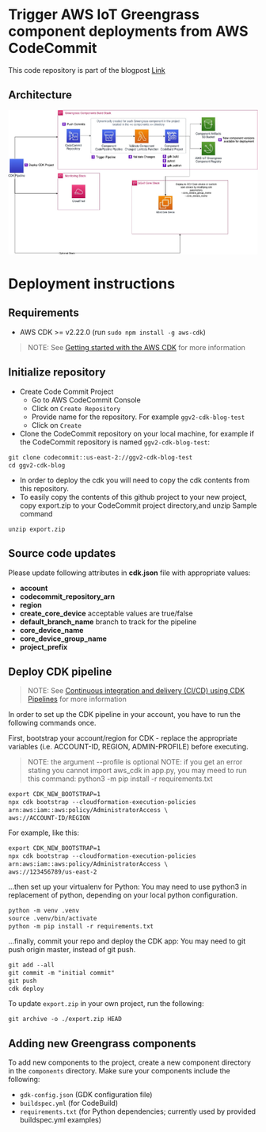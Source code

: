 # Trigger AWS IoT Greengrass component deployments from AWS CodeCommit
This code repository is part of the blogpost [Link](https://aws.amazon.com/blogs/iot/trigger-aws-iot-greengrass-component-deployments-from-aws-codecommit/)

## Architecture
![architecture](docs/GGv2CDKGDKEC2.jpeg)

# Deployment instructions

## Requirements

* AWS CDK >= v2.22.0 (run `sudo npm install -g aws-cdk`)
> NOTE: See [Getting started with the AWS CDK](https://docs.aws.amazon.com/cdk/latest/guide/getting_started.html) for more information

## Initialize repository

* Create Code Commit Project
    * Go to AWS CodeCommit Console
    * Click on `Create Repository`
    * Provide name for the repository. For example `ggv2-cdk-blog-test`
    * Click on `Create`
* Clone the CodeCommit repository on your local machine, for example if the CodeCommit repository is named  `ggv2-cdk-blog-test`:
```
git clone codecommit::us-east-2://ggv2-cdk-blog-test
cd ggv2-cdk-blog
```
* In order to deploy the cdk you will need to copy the cdk contents from this repository. 
* To easily copy the contents of this github project to your new project, copy export.zip to your CodeCommit project directory,and unzip
Sample command
```
unzip export.zip
```

## Source code updates

Please update following attributes in **cdk.json** file with appropriate values:
   * **account**
   * **codecommit_repository_arn**
   * **region**
   * **create_core_device** acceptable values are true/false
   * **default_branch_name** branch to track for the pipeline
   * **core_device_name**
   * **core_device_group_name**
   * **project_prefix**

## Deploy CDK pipeline
> NOTE: See [Continuous integration and delivery (CI/CD) using CDK Pipelines](https://docs.aws.amazon.com/cdk/latest/guide/cdk_pipeline.html) for more information

In order to set up the CDK pipeline in your account, you have to run the following commands once.

First, bootstrap your account/region for CDK - replace the appropriate variables (i.e. ACCOUNT-ID, REGION, ADMIN-PROFILE) before executing.
> NOTE: the argument --profile is optional
> NOTE: if you get an error stating you cannot import aws_cdk in app.py, you may meed to run this command: python3 -m pip install -r requirements.txt
```
export CDK_NEW_BOOTSTRAP=1 
npx cdk bootstrap --cloudformation-execution-policies arn:aws:iam::aws:policy/AdministratorAccess \
aws://ACCOUNT-ID/REGION 
```

For example, like this:

```
export CDK_NEW_BOOTSTRAP=1                                    
npx cdk bootstrap --cloudformation-execution-policies arn:aws:iam::aws:policy/AdministratorAccess \
aws://123456789/us-east-2
```

...then set up your virtualenv for Python: You may need to use python3 in replacement of python, depending on your local python configuration. 

```
python -m venv .venv
source .venv/bin/activate
python -m pip install -r requirements.txt
```

...finally, commit your repo and deploy the CDK app: You may need to git push origin master, instead of git push. 

```console
git add --all
git commit -m "initial commit"
git push
cdk deploy
```

To update `export.zip` in your own project, run the following:

```
git archive -o ./export.zip HEAD
```

## Adding new Greengrass components

To add new components to the project, create a new component directory in the `components` directory. Make sure your components include the following:
* `gdk-config.json` (GDK configuration file)
* `buildspec.yml` (for CodeBuild)
* `requirements.txt` (for Python dependencies; currently used by provided buildspec.yml examples)
